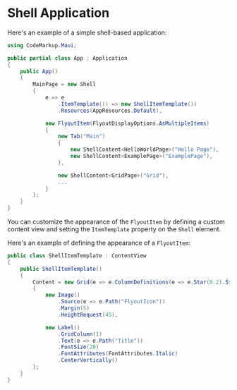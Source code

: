 # Shell Application

Here's an example of a simple shell-based application:

```cs
using CodeMarkup.Maui;

public partial class App : Application
{
    public App()
    {
        MainPage = new Shell
        {
            e => e
                .ItemTemplate(() => new ShellItemTemplate())
                .Resources(AppResources.Default),

            new FlyoutItem(FlyoutDisplayOptions.AsMultipleItems)
            {
                new Tab("Main")
                {
                    new ShellContent<HelloWorldPage>("Hello Page"),
                    new ShellContent<ExamplePage>("ExamplePage"),
                },

                new ShellContent<GridPage>("Grid"),
                ...
            }
        };
    }
}
```

You can customize the appearance of the `FlyoutItem` by defining a custom content view and setting the `ItemTemplate` property on the `Shell` element.

Here's an example of defining the appearance of a `FlyoutItem`:

```cs
public class ShellItemTemplate : ContentView
{
    public ShellItemTemplate()
    {
        Content = new Grid(e => e.ColumnDefinitions(e => e.Star(0.2).Star(0.8)))
        {
            new Image()
                .Source(e => e.Path("FlyoutIcon"))
                .Margin(5)
                .HeightRequest(45),

            new Label()
                .GridColumn(1)
                .Text(e => e.Path("Title"))
                .FontSize(20)
                .FontAttributes(FontAttributes.Italic)
                .CenterVertically()
        };
    }
}
```